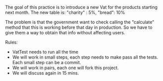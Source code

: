 The goal of this practice is to introduce a new Vat for the products starting next month.
The new table is:
    "charity" : 5%,
    "bread": 10%

The problem is that the government want to check calling the "calculate" method that this is working before that
day in production.
So we have to give them a way to obtain that info without affecting users.

Rules:
- VatTest needs to run all the time
- We will work in small steps, each step needs to make pass all the tests. Each small step can be a commit.
- We will work in pairs, each one will fork this project.
- We will discuss again in 15 mins.